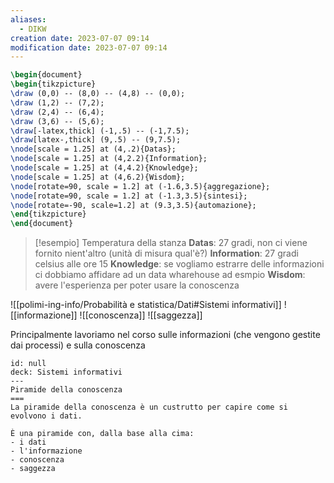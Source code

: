 ```yaml
---
aliases:
  - DIKW
creation date: 2023-07-07 09:14
modification date: 2023-07-07 09:14
---
```


```tikz
\begin{document}
\begin{tikzpicture}
\draw (0,0) -- (8,0) -- (4,8) -- (0,0);
\draw (1,2) -- (7,2);
\draw (2,4) -- (6,4);
\draw (3,6) -- (5,6);
\draw[-latex,thick] (-1,.5) -- (-1,7.5);
\draw[latex-,thick] (9,.5) -- (9,7.5);
\node[scale = 1.25] at (4,.2){Datas};
\node[scale = 1.25] at (4,2.2){Information};
\node[scale = 1.25] at (4,4.2){Knowledge};
\node[scale = 1.25] at (4,6.2){Wisdom};
\node[rotate=90, scale = 1.2] at (-1.6,3.5){aggregazione};
\node[rotate=90, scale = 1.2] at (-1.3,3.5){sintesi};
\node[rotate=-90, scale=1.2] at (9.3,3.5){automazione};
\end{tikzpicture}
\end{document}
```

>[!esempio]
>Temperatura della stanza
>**Datas**: 27 gradi, non ci viene fornito nient'altro (unità di misura qual'è?)
>**Information**: 27 gradi celsius alle ore 15
>**Knowledge**: se vogliamo estrarre delle informazioni ci dobbiamo affidare ad un data wharehouse ad esmpio
>**Wisdom**: avere l'esperienza per poter usare la conoscenza

![[polimi-ing-info/Probabilità e statistica/Dati#Sistemi informativi]]
![[informazione]]
![[conoscenza]]
![[saggezza]]

Principalmente lavoriamo nel corso sulle informazioni (che vengono gestite dai processi) e sulla conoscenza


```anki
id: null
deck: Sistemi informativi
---
Piramide della conoscenza
===
La piramide della conoscenza è un custrutto per capire come si evolvono i dati.

È una piramide con, dalla base alla cima:
- i dati
- l'informazione
- conoscenza
- saggezza
```
